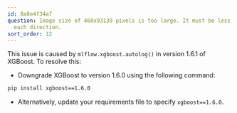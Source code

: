 ```yaml
---
id: 8a8e4f34a7
question: Image size of 460x93139 pixels is too large. It must be less than 2^16 in
  each direction.
sort_order: 12
---
```


This issue is caused by `mlflow.xgboost.autolog()` in version 1.6.1 of XGBoost. To resolve this:

- Downgrade XGBoost to version 1.6.0 using the following command:

```bash
pip install xgboost==1.6.0
```

- Alternatively, update your requirements file to specify `xgboost==1.6.0`. 
